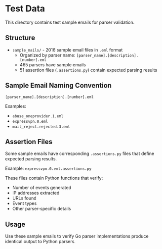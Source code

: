 # Test Data

This directory contains test sample emails for parser validation.

## Structure

- `sample_mails/` - 2016 sample email files in `.eml` format
  - Organized by parser name: `[parser_name].[description].[number].eml`
  - 465 parsers have sample emails
  - 51 assertion files (`.assertions.py`) contain expected parsing results

## Sample Email Naming Convention

```
[parser_name].[description].[number].eml
```

Examples:
- `abuse_oneprovider.1.eml`
- `expressvpn.0.eml`
- `mail_reject.rejected.3.eml`

## Assertion Files

Some sample emails have corresponding `.assertions.py` files that define expected parsing results.

Example: `expressvpn.0.eml.assertions.py`

These files contain Python functions that verify:
- Number of events generated
- IP addresses extracted
- URLs found
- Event types
- Other parser-specific details

## Usage

Use these sample emails to verify Go parser implementations produce identical output to Python parsers.
